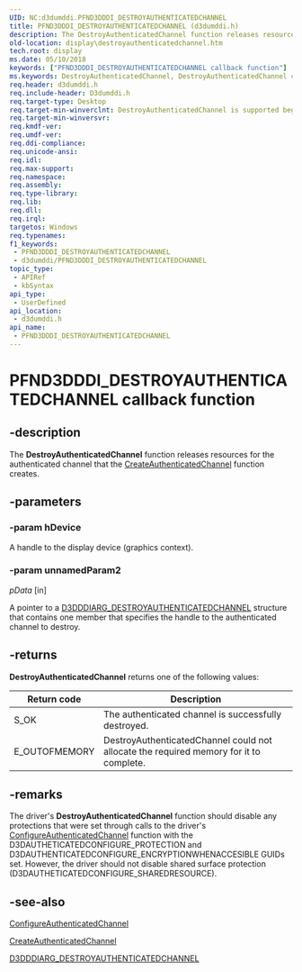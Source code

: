 ```yaml
---
UID: NC:d3dumddi.PFND3DDDI_DESTROYAUTHENTICATEDCHANNEL
title: PFND3DDDI_DESTROYAUTHENTICATEDCHANNEL (d3dumddi.h)
description: The DestroyAuthenticatedChannel function releases resources for the authenticated channel that the CreateAuthenticatedChannel function creates.
old-location: display\destroyauthenticatedchannel.htm
tech.root: display
ms.date: 05/10/2018
keywords: ["PFND3DDDI_DESTROYAUTHENTICATEDCHANNEL callback function"]
ms.keywords: DestroyAuthenticatedChannel, DestroyAuthenticatedChannel callback function [Display Devices], PFND3DDDI_DESTROYAUTHENTICATEDCHANNEL, PFND3DDDI_DESTROYAUTHENTICATEDCHANNEL callback, UserModeDisplayDriver_Functions_94df7fa0-966d-45e3-81b7-bae1f6ebac64.xml, d3dumddi/DestroyAuthenticatedChannel, display.destroyauthenticatedchannel
req.header: d3dumddi.h
req.include-header: D3dumddi.h
req.target-type: Desktop
req.target-min-winverclnt: DestroyAuthenticatedChannel is supported beginning with the Windows 7 operating system.
req.target-min-winversvr: 
req.kmdf-ver: 
req.umdf-ver: 
req.ddi-compliance: 
req.unicode-ansi: 
req.idl: 
req.max-support: 
req.namespace: 
req.assembly: 
req.type-library: 
req.lib: 
req.dll: 
req.irql: 
targetos: Windows
req.typenames: 
f1_keywords:
 - PFND3DDDI_DESTROYAUTHENTICATEDCHANNEL
 - d3dumddi/PFND3DDDI_DESTROYAUTHENTICATEDCHANNEL
topic_type:
 - APIRef
 - kbSyntax
api_type:
 - UserDefined
api_location:
 - d3dumddi.h
api_name:
 - PFND3DDDI_DESTROYAUTHENTICATEDCHANNEL
---
```


# PFND3DDDI_DESTROYAUTHENTICATEDCHANNEL callback function


## -description

The <b>DestroyAuthenticatedChannel</b> function releases resources for the authenticated channel that the <a href="/windows-hardware/drivers/ddi/d3dumddi/nc-d3dumddi-pfnd3dddi_createauthenticatedchannel">CreateAuthenticatedChannel</a> function creates.

## -parameters

### -param hDevice

A handle to the display device (graphics context).

### -param unnamedParam2

*pData* [in]

A pointer to a <a href="/windows-hardware/drivers/ddi/d3dumddi/ns-d3dumddi-_d3dddiarg_destroyauthenicatedchannel">D3DDDIARG_DESTROYAUTHENTICATEDCHANNEL</a> structure that contains one member that specifies the handle to the authenticated channel to destroy.

## -returns

<b>DestroyAuthenticatedChannel</b> returns one of the following values:

|Return code|Description|
|--- |--- |
|S_OK|The authenticated channel is successfully destroyed.|
|E_OUTOFMEMORY|DestroyAuthenticatedChannel could not allocate the required memory for it to complete.|

## -remarks

The driver's <b>DestroyAuthenticatedChannel</b> function should disable any protections that were set through calls to the driver's <a href="/windows-hardware/drivers/ddi/d3dumddi/nc-d3dumddi-pfnd3dddi_configureauthenicatedchannel">ConfigureAuthenticatedChannel</a> function with the D3DAUTHETICATEDCONFIGURE_PROTECTION and D3DAUTHENTICATEDCONFIGURE_ENCRYPTIONWHENACCESIBLE GUIDs set. However, the driver should not disable shared surface protection (D3DAUTHETICATEDCONFIGURE_SHAREDRESOURCE).

## -see-also

<a href="/windows-hardware/drivers/ddi/d3dumddi/nc-d3dumddi-pfnd3dddi_configureauthenicatedchannel">ConfigureAuthenticatedChannel</a>



<a href="/windows-hardware/drivers/ddi/d3dumddi/nc-d3dumddi-pfnd3dddi_createauthenticatedchannel">CreateAuthenticatedChannel</a>



<a href="/windows-hardware/drivers/ddi/d3dumddi/ns-d3dumddi-_d3dddiarg_destroyauthenicatedchannel">D3DDDIARG_DESTROYAUTHENTICATEDCHANNEL</a>

